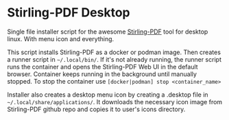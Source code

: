 # Stirling-PDF Desktop

Single file installer script for the awesome [Stirling-PDF](https://github.com/Stirling-Tools/Stirling-PDF) tool for desktop linux. With menu icon and everything.

This script installs Stirling-PDF as a docker or podman image. Then creates a runner script in `~/.local/bin/`. If it's not already running, the runner script runs the container and opens the Stirling-PDF Web UI in the default browser. Container keeps running in the background until manually stopped. To stop the container use `[docker|podman] stop <container_name>`

Installer also creates a desktop menu icon by creating a .desktop file in `~/.local/share/applications/`. It downloads the necessary icon image from Stirling-PDF github repo and copies it to user's icons directory.

